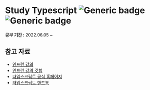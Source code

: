 # Study Typescript ![Generic badge](https://img.shields.io/badge/nodejs-v12.18.2-blue.svg) ![Generic badge](https://img.shields.io/badge/npm-v6.14.5-blue.svg)   
**공부 기간 :** 2022.06.05 ~

## 참고 자료

- [인프런 강의](https://www.inflearn.com/course/%ED%83%80%EC%9E%85%EC%8A%A4%ED%81%AC%EB%A6%BD%ED%8A%B8-%EC%9E%85%EB%AC%B8/dashboard)
- [인프런 강의 깃헙](https://github.com/joshua1988/learn-typescript)
- [타입스크립트 공식 홈페이지](https://www.typescriptlang.org/)
- [타입스크립트 핸드북](https://joshua1988.github.io/ts/)